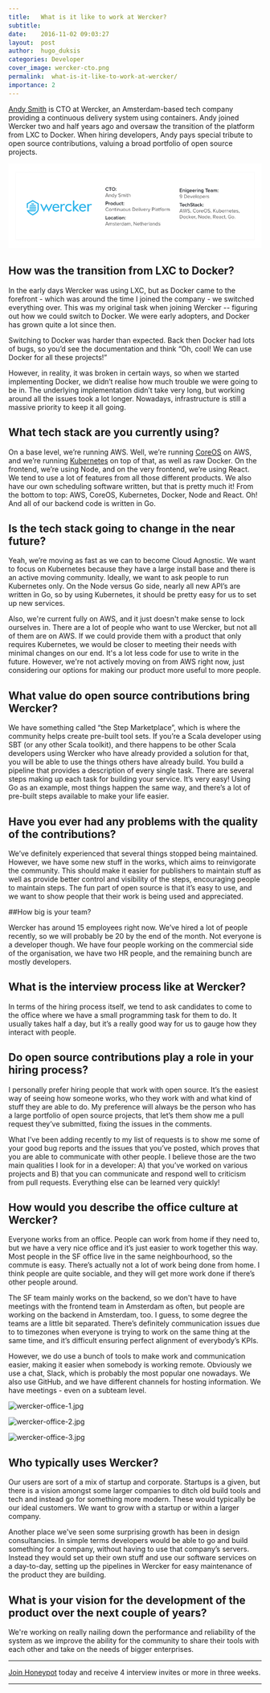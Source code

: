 ```yaml
---
title:   What is it like to work at Wercker?
subtitle:
date:    2016-11-02 09:03:27
layout:  post
author:  hugo_duksis
categories: Developer
cover_image: wercker-cto.png
permalink:  what-is-it-like-to-work-at-wercker/
importance: 2
---
```

[Andy Smith](https://www.linkedin.com/in/termie) is CTO at Wercker, an Amsterdam-based tech company providing a continuous delivery system using containers. Andy joined Wercker two and half years ago and oversaw the transition of the platform from LXC to Docker. When hiring developers, Andy pays special tribute to open source contributions, valuing a broad
portfolio of open source projects.

<!--more--> 

![wercker-box.png](/assets/images/wercker-box.png)

## How was the transition from LXC to Docker?

In the early days Wercker was using LXC, but as Docker came to the forefront - which was around the time I joined the company - we switched everything over. This was my original task when joining Wercker -- figuring out how we could switch to Docker. We were early adopters, and Docker has grown quite a lot since then. 


Switching to Docker was harder than expected. Back then Docker had lots of bugs, so you’d see the documentation and think “Oh, cool! We can use Docker for all these projects!” 


However, in reality, it was broken in certain ways, so when we started implementing Docker, we didn’t realise how much trouble we were going to be in. The underlying implementation didn’t take very long, but working around all the issues took a lot longer. Nowadays, infrastructure is still a massive priority to keep it all going. 


## What tech stack are you currently using?

On a base level, we’re running AWS. Well, we’re running [CoreOS](https://coreos.com/) on AWS, and we’re running [Kubernetes](http://kubernetes.io) on top of that, as well as raw Docker. On the frontend, we’re using Node, and on the very frontend, we’re using React. We tend to use a lot of features from all those different products. We also have our own scheduling software written, but that is pretty much it! From the bottom to top: AWS, CoreOS, Kubernetes, Docker, Node and React. Oh! And all of our backend code is written in Go. 


## Is the tech stack going to change in the near future?

Yeah, we’re moving as fast as we can to become Cloud Agnostic. We want to focus on Kubernetes because they have a large install base and there is an active moving community. Ideally, we want to ask people to run Kubernetes only. On the Node versus Go side, nearly all new API’s are written in Go, so by using Kubernetes, it should be pretty easy for us to set up new services. 

Also, we're current fully on AWS, and it just doesn't make sense to lock ourselves in. There are a lot of people who want to use Wercker, but not all of them are on AWS. If we could provide them with a product that only requires Kubernetes, we would be closer to meeting their needs with minimal changes on our end. It's a lot less code for use to write in the future. However, we're not actively moving on from AWS right now, just considering our options for making our product more useful to more people.


## What value do open source contributions bring Wercker? 

We have something called “the Step Marketplace”, which is where the community helps create pre-built tool sets. If you’re a Scala developer using SBT (or any other Scala toolkit), and there happens to be other Scala developers using Wercker who have already provided a solution for that, you will be able to use the things others have already build. You build a pipeline that provides a description of every single task. There are several steps making up each task for building your service. It’s very easy! Using Go as an example, most things happen the same way, and there’s a lot of pre-built steps available to make your life easier. 


## Have you ever had any problems with the quality of the contributions? 

We’ve definitely experienced that several things stopped being maintained. However, we have some new stuff in the works, which aims to reinvigorate the community. This should make it easier for publishers to maintain stuff as well as provide better control and visibility of the steps, encouraging people to maintain steps. The fun part of open source is that it’s easy to use, and we want to show people that their work is being used and appreciated. 


##How big is your team?

Wercker has around 15 employees right now. We’ve hired a lot of people recently, so we will probably be 20 by the end of the month. Not everyone is a developer though. We have four people working on the commercial side of the organisation, we have two HR people, and the remaining bunch are mostly developers. 


## What is the interview process like at Wercker? 
In terms of the hiring process itself, we tend to ask candidates to come to the office where we have a small programming task for them to do. It usually takes half a day, but it’s a really good way for us to gauge how they interact with people.


## Do open source contributions play a role in your hiring process?

I personally prefer hiring people that work with open source. It’s the easiest way of seeing how someone works, who they work with and what kind of stuff they are able to do. My preference will always be the person who has a large portfolio of open source projects, that let’s them show me a pull request they’ve submitted, fixing the issues in the comments. 


What I’ve been adding recently to my list of requests is to show me some of your good bug reports and the issues that you’ve posted, which proves that you are able to communicate with other people. I believe those are the two main qualities I look for in a developer: A) that you’ve worked on various projects and B) that you can communicate and respond well to criticism from pull requests. Everything else can be learned very quickly! 


## How would you describe the office culture at Wercker?

Everyone works from an office. People can work from home if they need to, but we have a very nice office and it’s just easier to work together this way. Most people in the SF office live in the same neighbourhood, so the commute is easy. There’s actually not a lot of work being done from home. I think people are quite sociable, and they will get more work done if there’s other people around. 


The SF team mainly works on the backend, so we don't have to have meetings with the frontend team in Amsterdam as often, but people are working on the backend in Amsterdam, too. I guess, to some degree the teams are a little bit separated. There’s definitely communication issues due to to timezones when everyone is trying to work on the same thing at the same time, and it’s difficult ensuring perfect alignment of everybody’s KPIs. 


However, we do use a bunch of tools to make work and communication easier, making it easier when somebody is working remote. Obviously we use a chat, Slack, which is probably the most popular one nowadays. We also use GitHub, and we have different channels for hosting information. We have meetings - even on a subteam level. 

![wercker-office-1.jpg](/assets/images/wercker-office-1.jpg)

![wercker-office-2.jpg](/assets/images/wercker-office-2.jpg)

![wercker-office-3.jpg](/assets/images/wercker-office-3.jpg)

## Who typically uses Wercker?
Our users are sort of a mix of startup and corporate. Startups is a given, but there is a vision amongst some larger companies to ditch old build tools and tech and instead go for something more modern. These would typically be our ideal customers. We want to grow with a startup or within a larger company. 


Another place we've seen some surprising growth has been in design consultancies. In simple terms developers would be able to go and build something for a company, without having to use that company’s servers. Instead they would set up their own stuff and use our software services on a day-to-day, setting up the pipelines in Wercker for easy maintenance of the product they are building. 


## What is your vision for the development of the product over the next couple of years?

We're working on really nailing down the performance and reliability of the system as we improve the ability for the community to share their tools with each other and take on the needs of bigger enterprises.

* * *

[Join Honeypot](https://app.honeypot.io/users/sign_up?utm_source=blog&utm_medium=organic&utm_term=e&utm_content=161101&utm_campaign=dev-no) today and receive 4 interview invites or more in three weeks. 

* * *